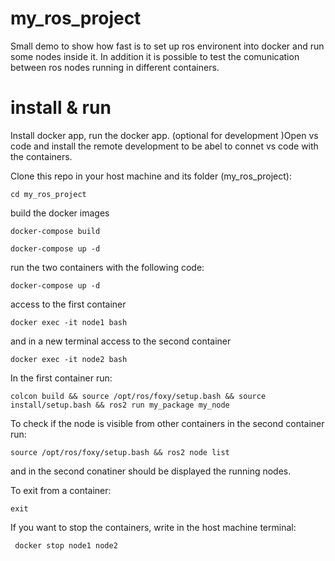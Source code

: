 # my_ros_project

Small demo to show how fast is to set up ros environent into docker and run some nodes inside it. In addition it is possible to test the comunication between ros nodes running in different containers.

# install & run
Install docker app, run the docker app.
(optional for development )Open vs code and install the remote development to be abel to connet vs code with the containers. 

Clone this repo in your host machine and its folder (my_ros_project):

```
cd my_ros_project
```

build the docker images
```
docker-compose build
```

```
docker-compose up -d
```

run the two containers with the following code:
```
docker-compose up -d
```

access to the first container
```
docker exec -it node1 bash
```

and in a new terminal
access to the second container
```
docker exec -it node2 bash
```

In the first container run:
```
colcon build && source /opt/ros/foxy/setup.bash && source install/setup.bash && ros2 run my_package my_node
```

To check if the node is visible from other containers  in the second container run:

```
source /opt/ros/foxy/setup.bash && ros2 node list
```

and in the second conatiner should be displayed the running nodes.

To exit from a container:

```
exit
```

If you want to stop the containers, write in the host machine terminal:

```
 docker stop node1 node2
```







